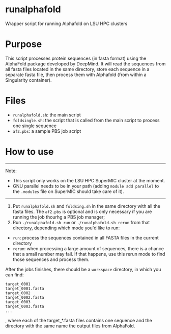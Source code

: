 # runalphafold
Wrapper script for running Alphafold on LSU HPC clusters

# Purpose

This script processes protein sequences (in fasta format) using the AlphaFold package developed by DeepMind. It will read the sequences from all fasta files located in the same directory, store each sequence in a separate fasta file, then process them with Alphafold (from within a Singularity container).
    
# Files

- `runalphafold.sh`: the main script
- `foldsingle.sh`: the script that is called from the main script to process one single sequence
- `af2.pbs`: a sample PBS job script 

# How to use

***
Note: 
- This script only works on the LSU HPC SuperMIC cluster at the moment.
- GNU parallel needs to be in your path (adding `module add parallel` to the `.modules` file on SuperMIC should take care of it).
***

1. Put `runalphafold.sh` and `foldsing.sh` in the same directory with all the fasta files. The `af2.pbs` is optional and is only necessary if you are running the job thourhg a PBS job manager;
2. Run `./runalphafold.sh run` or `./runalphafold.sh rerun` from that directory, depending which mode you'd like to run:
- `run`: process the sequences contained in all FASTA files in the current directory
- `rerun`: when processing a large amount of sequences, there is a chance that a small number may fail. If that happens, use this rerun mode to find those sequences and process them.

After the jobs finishes, there should be a `workspace` directory, in which you can find:

    target_0001
    target_0001.fasta
    target_0002
    target_0002.fasta
    target_0003
    target_0003.fasta
    ...

, where each of the target_\*.fasta files contains one sequence and the directory with the same name the output files from AlphaFold.

